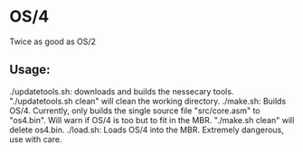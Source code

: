 # OS/4
Twice as good as OS/2

## Usage:
./updatetools.sh: downloads and builds the nessecary tools. "./updatetools.sh clean" will clean the working directory.
./make.sh: Builds OS/4. Currently, only builds the single source file "src/core.asm" to "os4.bin". Will warn if OS/4 is too but to fit in the MBR. "./make.sh clean" will delete os4.bin.
./load.sh: Loads OS/4 into the MBR. Extremely dangerous, use with care.
